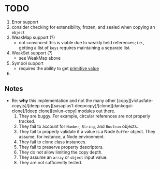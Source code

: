 TODO
====

1. Error support
2. consider checking for extensibility, frozen, and sealed when copying an `object`
3. WeakMap support (?)
	-	not convinced this is viable due to weakly held references; i.e., getting a list of `keys` requires maintaining a separate list.
4. WeakSet support (?)
	-	see WeakMap above
5. Symbol support
	-	requires the ability to get [primitive value](https://developer.mozilla.org/en-US/docs/Web/JavaScript/Reference/Global_Objects/Symbol)
6. 


## Notes

*	Re: __why__ this implementation and not the many other [copy][victusfate-copyjs]/[deep copy][sasaplus1-deepcopy]/[clone][dankogai-clone]/[deep clone][evlun-copy] modules out there.
	1. 	They are buggy. For example, circular references are not properly tracked.
	2. 	They fail to account for `Number`, `String`, and `Boolean` objects.
	3. 	They fail to properly validate if a value is a Node `Buffer` object. They assume, for instance, a Node environment.
	4. 	They fail to clone class instances.
	5. 	They fail to preserve property descriptors.
	6. 	They do not allow limiting the copy depth.
	7. 	They assume an `array` or `object` input value.
	8. 	They are not sufficiently tested.

